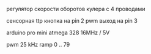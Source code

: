 регулятор скорости оборотов кулера с 4 проводами

сенсорная ttp кнопка на pin 2
pwm выход на pin 3

arduino pro mini atmega 328 16MHz / 5V

pwm 25 kHz
ramp 0 .. 79
